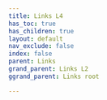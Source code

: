 ```yaml
---
title: Links L4
has_toc: true
has_children: true
layout: default
nav_exclude: false
index: false
parent: Links
grand_parent: Links L2
ggrand_parent: Links root

---
```

